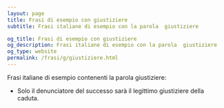```yaml
---
layout: page
title: Frasi di esempio con giustiziere 
subtitle: Frasi italiane di esempio con la parola  giustiziere

og_title: Frasi di esempio con giustiziere 
og_description: Frasi italiane di esempio con la parola  giustiziere
og_type: website
permalink: /frasi/g/giustiziere.html
---
```


Frasi italiane di esempio contenenti la parola giustiziere:


- Solo il denunciatore del successo sarà il legittimo giustiziere della caduta.

